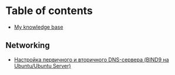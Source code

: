 # Table of contents

* [My knowledge base](README.md)

## Networking

* [Настройка первичного и вторичного DNS-сервера \(BIND9 на Ubuntu/Ubuntu Server\)](networking/nastroika-pervichnogo-i-vtorichnogo-dns-servera-bind9-na-ubuntu-ubuntu-server.md)

